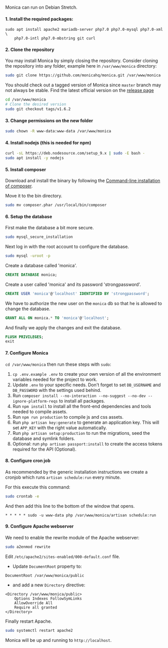 Monica can run on Debian Stretch.

#### 1. Install the required packages:

```
sudo apt install apache2 mariadb-server php7.0 php7.0-mysql php7.0-xml \
    php7.0-intl php7.0-mbstring git curl
```

#### 2. Clone the repository

You may install Monica by simply closing the repository. Consider cloning the repository into any folder, example here in `/var/www/monica` directory:
```sh
sudo git clone https://github.com/monicahq/monica.git /var/www/monica
```

You should check out a tagged version of Monica since `master` branch may not always be stable.
Find the latest official version on the [release page](https://github.com/monicahq/monica/releases)
```sh
cd /var/www/monica
# Clone the desired version
sudo git checkout tags/v1.6.2
```

#### 3. Change permissions on the new folder

```sh
sudo chown -R www-data:www-data /var/www/monica
```

#### 4. Install nodejs (this is needed for npm)

```sh
curl -sL https://deb.nodesource.com/setup_9.x | sudo -E bash -
sudo apt install -y nodejs
```

#### 5. Install composer

Download and install the binary by following the [Command-line installation of composer](https://getcomposer.org/download/).

Move it to the bin directory.
```sh
sudo mv composer.phar /usr/local/bin/composer
```

#### 6. Setup the database

First make the database a bit more secure.
```sh
sudo mysql_secure_installation
```

Next log in with the root account to configure the database.
```sh
sudo mysql -uroot -p
```

Create a database called 'monica'.
```sql
CREATE DATABASE monica;
```

Create a user called 'monica' and its password 'strongpassword'.
```sql
CREATE USER 'monica'@'localhost' IDENTIFIED BY 'strongpassword';
```

We have to authorize the new user on the `monica` db so that he is allowed to change the database.
```sql
GRANT ALL ON monica.* TO 'monica'@'localhost';
```

And finally we apply the changes and exit the database.
```sql
FLUSH PRIVILEGES;
exit
```

#### 7. Configure Monica

`cd /var/www/monica` then run these steps with `sudo`:

1. `cp .env.example .env` to create your own version of all the environment variables needed for the project to work.
1. Update `.env` to your specific needs. Don't forget to set `DB_USERNAME` and `DB_PASSWORD` with the settings used behind.
1. Run `composer install --no-interaction --no-suggest --no-dev --ignore-platform-reqs` to install all packages.
1. Run `npm install` to install all the front-end dependencies and tools needed to compile assets.
1. Run `npm run production` to compile js and css assets.
1. Run `php artisan key:generate` to generate an application key. This will set `APP_KEY` with the right value automatically.
1. Run `php artisan setup:production` to run the migrations, seed the database and symlink folders.
1. Optional: run `php artisan passport:install` to create the access tokens required for the API (Optional).

#### 8. Configure cron job

As recommended by the generic installation instructions we create a cronjob which runs `artisan schedule:run` every minute.

For this execute this command:
```sh
sudo crontab -e
```

And then add this line to the bottom of the window that opens.
```
* * * * * sudo -u www-data php /var/www/monica/artisan schedule:run
```

#### 9. Configure Apache webserver

We need to enable the rewrite module of the Apache webserver:
```sh
sudo a2enmod rewrite
```

Edit `/etc/apache2/sites-enabled/000-default.conf` file.

* Update `DocumentRoot` property to:
```
DocumentRoot /var/www/monica/public
```
* and add a new `Directory` directive:
```
<Directory /var/www/monica/public>
    Options Indexes FollowSymLinks
    AllowOverride All
    Require all granted
</Directory>
```

Finally restart Apache.
```sh
sudo systemctl restart apache2
```

Monica will be up and running to `http://localhost`.
